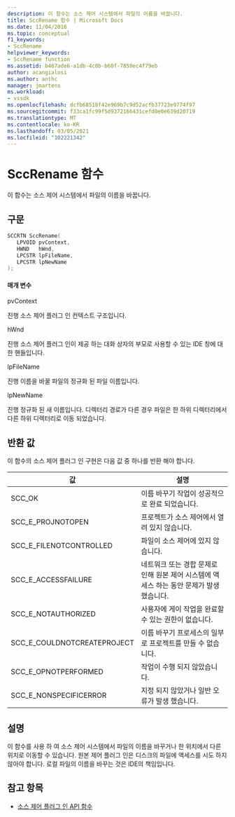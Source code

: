 ```yaml
---
description: 이 함수는 소스 제어 시스템에서 파일의 이름을 바꿉니다.
title: SccRename 함수 | Microsoft Docs
ms.date: 11/04/2016
ms.topic: conceptual
f1_keywords:
- SccRename
helpviewer_keywords:
- SccRename function
ms.assetid: b467ade6-a1db-4c0b-b60f-7850ec4f79eb
author: acangialosi
ms.author: anthc
manager: jmartens
ms.workload:
- vssdk
ms.openlocfilehash: dcfb68518f42e969b7c9d52acfb37723e9774f97
ms.sourcegitcommit: f33ca1fc99f5d9372166431cefd0e0e639d20719
ms.translationtype: MT
ms.contentlocale: ko-KR
ms.lasthandoff: 03/05/2021
ms.locfileid: "102221342"
---
```

# <a name="sccrename-function"></a>SccRename 함수
이 함수는 소스 제어 시스템에서 파일의 이름을 바꿉니다.

## <a name="syntax"></a>구문

```cpp
SCCRTN SccRename(
   LPVOID pvContext,
   HWND   hWnd,
   LPCSTR lpFileName,
   LPCSTR lpNewName
);
```

#### <a name="parameters"></a>매개 변수
 pvContext

진행 소스 제어 플러그 인 컨텍스트 구조입니다.

 hWnd

진행 소스 제어 플러그 인이 제공 하는 대화 상자의 부모로 사용할 수 있는 IDE 창에 대 한 핸들입니다.

 lpFileName

진행 이름을 바꿀 파일의 정규화 된 파일 이름입니다.

 lpNewName

진행 정규화 된 새 이름입니다. 디렉터리 경로가 다른 경우 파일은 한 하위 디렉터리에서 다른 하위 디렉터리로 이동 되었습니다.

## <a name="return-value"></a>반환 값
 이 함수의 소스 제어 플러그 인 구현은 다음 값 중 하나를 반환 해야 합니다.

|값|설명|
|-----------|-----------------|
|SCC_OK|이름 바꾸기 작업이 성공적으로 완료 되었습니다.|
|SCC_E_PROJNOTOPEN|프로젝트가 소스 제어에서 열려 있지 않습니다.|
|SCC_E_FILENOTCONTROLLED|파일이 소스 제어에 있지 않습니다.|
|SCC_E_ACCESSFAILURE|네트워크 또는 경합 문제로 인해 원본 제어 시스템에 액세스 하는 동안 문제가 발생 했습니다.|
|SCC_E_NOTAUTHORIZED|사용자에 게이 작업을 완료할 수 있는 권한이 없습니다.|
|SCC_E_COULDNOTCREATEPROJECT|이름 바꾸기 프로세스의 일부로 프로젝트를 만들 수 없습니다.|
|SCC_E_OPNOTPERFORMED|작업이 수행 되지 않았습니다.|
|SCC_E_NONSPECIFICERROR|지정 되지 않았거나 일반 오류가 발생 했습니다.|

## <a name="remarks"></a>설명
 이 함수를 사용 하 여 소스 제어 시스템에서 파일의 이름을 바꾸거나 한 위치에서 다른 위치로 이동할 수 있습니다. 원본 제어 플러그 인은 디스크의 파일에 액세스를 시도 하지 않아야 합니다. 로컬 파일의 이름을 바꾸는 것은 IDE의 책임입니다.

## <a name="see-also"></a>참고 항목
- [소스 제어 플러그 인 API 함수](../extensibility/source-control-plug-in-api-functions.md)
